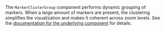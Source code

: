 The `MarkerClusterGroup` component performs dynamic grouping of markers. When a large amount of markers are present, the clustering simplifies the visualization and makes it coherent across zoom levels. See the [documentation for the underlying component](https://github.com/Leaflet/Leaflet.markercluster) for details.